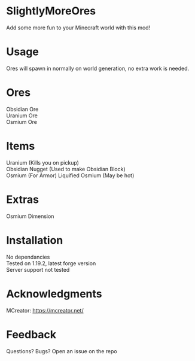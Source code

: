 # SlightlyMoreOres

Add some more fun to your Minecraft world with this mod!

# Usage

Ores will spawn in normally on world generation, no extra work is needed.

# Ores

Obsidian Ore <br />
Uranium Ore <br />
Osmium Ore

# Items

Uranium (Kills you on pickup) <br />
Obsidian Nugget (Used to make Obsidian Block) <br />
Osmium (For Armor)
Liquified Osmium (May be hot)

# Extras

Osmium Dimension 

# Installation

No dependancies <br />
Tested on 1.19.2, latest forge version <br />
Server support not tested

# Acknowledgments

MCreator: https://mcreator.net/

# Feedback

Questions? Bugs? Open an issue on the repo

